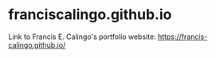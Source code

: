# franciscalingo.github.io

Link to Francis E. Calingo's portfolio website: https://francis-calingo.github.io/

